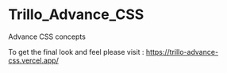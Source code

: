 # Trillo_Advance_CSS
Advance CSS concepts

To get the final look and feel please visit : https://trillo-advance-css.vercel.app/
